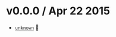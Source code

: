 v0.0.0 / Apr 22 2015
=========================
 * [`unknown`][0] :beer:

[0]: https://github.com/59naga/angular-jsfxr/commits/master